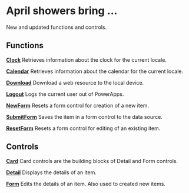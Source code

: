 <properties
   pageTitle="April Showers bring ... | Microsoft PowerApps"
   description="April showers bring ..."
   services=""
   suite="powerapps"
   documentationCenter="na"
   authors="gregli-msft"
   manager="dwrede"
   editor=""
   tags=""/>

<tags
   ms.service="powerapps"
   ms.devlang="na"
   ms.topic="article"
   ms.tgt_pltfrm="na"
   ms.workload="na"
   ms.date="10/23/2015"
   ms.author="gregli"/>

# April showers bring ... #

New and updated functions and controls.

## Functions ##

**[Clock](function-clock-calendar.md)** Retrieves information about the clock for the current locale.

**[Calendar](function-clock-caldendar.md)** Retrieves information about the calendar for the current locale.

**[Download](function-param-april.md)** Download a web resource to the local device.

**[Logout](function-logout.md)** Logs the current user out of PowerApps.

**[NewForm](function-form.md)** Resets a form control for creation of a new item.

**[SubmitForm](function-form.md)** Saves the item in a form control to the data source.

**[ResetForm](function-form.md)** Resets a form control for editing of an existing item.

## Controls ##

**[Card](control-card.md)** Card controls are the building blocks of Detail and Form controls.

**[Detail](control-form-detail.md)** Displays the details of an item.

**[Form](control-form-detail.md)** Edits the details of an item.  Also used to created new items.



